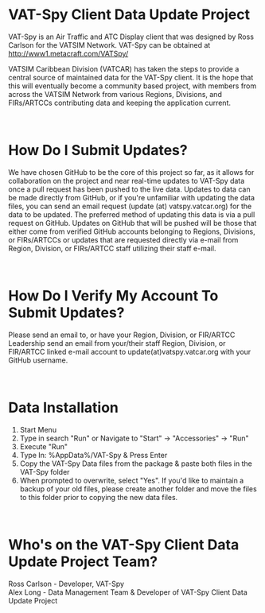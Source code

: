 # VAT-Spy Client Data Update Project

VAT-Spy is an Air Traffic and ATC Display client that was designed by Ross Carlson for the VATSIM Network. VAT-Spy can be obtained at <a href="http://www1.metacraft.com/VATSpy/">http://www1.metacraft.com/VATSpy/</a>

VATSIM Caribbean Division (VATCAR) has taken the steps to provide a central source of maintained data for the VAT-Spy client. It is the hope that this will eventually become a community based project, with members from across the VATSIM Network from various Regions, Divisions, and FIRs/ARTCCs contributing data and keeping the application current.

<br>

# How Do I Submit Updates?

We have chosen GitHub to be the core of this project so far, as it allows for collaboration on the project and near real-time updates to VAT-Spy data once a pull request has been pushed to the live data. Updates to data can be made directly from GitHub, or if you're unfamiliar with updating the data files, you can send an email request (update (at) vatspy.vatcar.org) for the data to be updated. The preferred method of updating this data is via a pull request on GitHub. Updates on GitHub that will be pushed will be those that either come from verified GitHub accounts belonging to Regions, Divisions, or FIRs/ARTCCs or updates that are requested directly via e-mail from Region, Division, or FIRs/ARTCC staff utilizing their staff e-mail.

<br>

# How Do I Verify My Account To Submit Updates?

Please send an email to, or have your Region, Division, or FIR/ARTCC Leadership send an email from your/their staff Region, Division, or FIR/ARTCC linked e-mail account to update(at)vatspy.vatcar.org with your GitHub username.

<br>

# Data Installation

1) Start Menu
2) Type in search "Run" or Navigate to "Start" -> "Accessories" -> "Run"
3) Execute "Run"
4) Type In: %AppData%/VAT-Spy & Press Enter
5) Copy the VAT-Spy Data files from the package & paste both files in the VAT-Spy folder
6) When prompted to overwrite, select "Yes". If you'd like to maintain a backup of your old files, please create another folder and move the files to this folder prior to copying the new data files.

<br>

# Who's on the VAT-Spy Client Data Update Project Team?

Ross Carlson - Developer, VAT-Spy<br />
Alex Long - Data Management Team & Developer of VAT-Spy Client Data Update Project<br />

